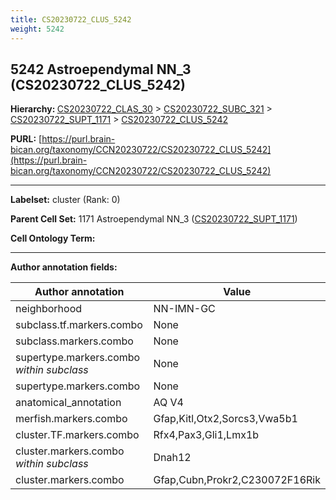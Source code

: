 ```yaml
---
title: CS20230722_CLUS_5242
weight: 5242
---
```

## 5242 Astroependymal NN_3 (CS20230722_CLUS_5242)
<b>Hierarchy: </b>
[CS20230722_CLAS_30](../CS20230722_CLAS_30) >
[CS20230722_SUBC_321](../CS20230722_SUBC_321) >
[CS20230722_SUPT_1171](../CS20230722_SUPT_1171) >
[CS20230722_CLUS_5242](../CS20230722_CLUS_5242)

**PURL:** [https://purl.brain-bican.org/taxonomy/CCN20230722/CS20230722_CLUS_5242](https://purl.brain-bican.org/taxonomy/CCN20230722/CS20230722_CLUS_5242)

---


**Labelset:** cluster (Rank: 0)

**Parent Cell Set:** 1171 Astroependymal NN_3 ([CS20230722_SUPT_1171](../CS20230722_SUPT_1171))



**Cell Ontology Term:** 

[MARKER GENES.]: #


---

[TRANSFERRED ANNOTATIONS.]: #


[AUTHOR ANNOTATION FIELDS.]: #


**Author annotation fields:**

| Author annotation | Value |
|-------------------|-------|
|neighborhood|NN-IMN-GC|
|subclass.tf.markers.combo|None|
|subclass.markers.combo|None|
|supertype.markers.combo _within subclass_|None|
|supertype.markers.combo|None|
|anatomical_annotation|AQ V4|
|merfish.markers.combo|Gfap,Kitl,Otx2,Sorcs3,Vwa5b1|
|cluster.TF.markers.combo|Rfx4,Pax3,Gli1,Lmx1b|
|cluster.markers.combo _within subclass_|Dnah12|
|cluster.markers.combo|Gfap,Cubn,Prokr2,C230072F16Rik|
